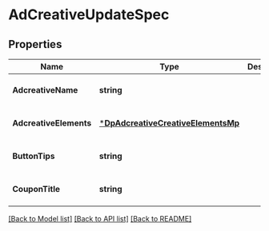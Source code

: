 # AdCreativeUpdateSpec

## Properties
Name | Type | Description | Notes
------------ | ------------- | ------------- | -------------
**AdcreativeName** | **string** |  | [optional] [default to null]
**AdcreativeElements** | [***DpAdcreativeCreativeElementsMp**](dp_adcreative_creative_elements_mp.md) |  | [optional] [default to null]
**ButtonTips** | **string** |  | [optional] [default to null]
**CouponTitle** | **string** |  | [optional] [default to null]

[[Back to Model list]](../README.md#documentation-for-models) [[Back to API list]](../README.md#documentation-for-api-endpoints) [[Back to README]](../README.md)


